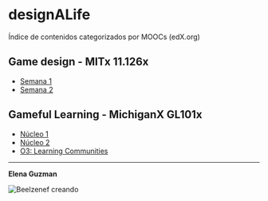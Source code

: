 # designALife

Índice de contenidos categorizados por MOOCs (edX.org)

## Game design - MITx 11.126x

* [Semana 1](MITx11/w1.md)
* [Semana 2](MITx11/w2.md)

## Gameful Learning - MichiganX GL101x

* [Núcleo 1](GL101x/c1.md)
* [Núcleo 2](GL101x/c2.md)
* [O3: Learning Communities](GL101x/c3.md)

----

**Elena Guzman**

![Beelzenef creando](https://geekstorming.files.wordpress.com/2015/05/creando.png)
